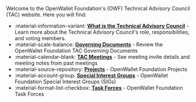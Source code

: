 [//]: # (SPDX-License-Identifier: CC-BY-4.0)

Welcome to the OpenWallet Foundation's (OWF) Technical Advisory Council (TAC) website. Here you will find:

<div class="grid cards" markdown>

- :material-information-variant: __[What is the Technical Advisory Council](governance/charter.md#TAC)__ - Learn more about the Technical Advisory Council's role, responsibilities, and voting members.
- :material-scale-balance: __[Governing Documents](governance/index.md)__ - Review the OpenWallet Foundation TAC Governing Documents
- :material-calendar-blank: __[TAC Meetings](meetings/index.md)__ - See meeting invite details and meeting notes from past meetings
- :material-source-repository: __[Projects](projects.md)__ - OpenWallet Foundation Projects
- :material-account-group: __[Special Interest Groups](SIGs/index.md)__ - OpenWallet Foundation Special Interest Groups (SIGs)
- :material-format-list-checkbox: __[Task Forces](task-forces/index.md)__ - OpenWallet Foundation Task Forces

</div>

